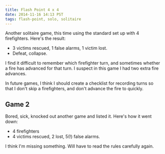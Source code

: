 ```yaml
---
title: Flash Point 4 x 4
date: 2014-11-16 14:13 PST
tags: flash-point, solo, solitaire
---
```


Another solitaire game, this time using the standard set up with 4
firefighters. Here's the result:

* 3 victims rescued, 1 false alarms, 1 victim lost.
* Defeat, collapse.

I find it difficult to remember which firefighter turn, and sometimes
whether a fire has advanced for that turn. I suspect in this game I had
two extra fire advances.

In future games, I think I should create a checklist for recording turns
so that I don't skip a firefighters, and don't advance the fire to
quickly.

## Game 2

Bored, sick, knocked out another game and listed it. Here's how it went
down:

* 4 firefighters
* 4 victims rescued, 2 lost, 5(!) false alarms.

I think I'm missing something. Will have to read the rules carefully
again.
